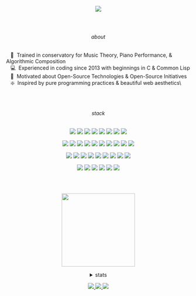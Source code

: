 <p align='center'> <!-- Head !-->
  <img src='https://user-images.githubusercontent.com/82340344/142553109-93023488-beca-4438-bdb5-31bd66ef3cf8.gif'>
</p>

<br>
<h2 align='center'></h2>
<h6 align='center'>about</h6>

&nbsp;&nbsp;&nbsp;:musical_score: &nbsp;Trained in conservatory for Music Theory, Piano Performance, & Algorithmic Composition\
&nbsp;&nbsp;&nbsp;:computer: &nbsp;Experienced in coding since 2013 with beginnings in C & Common Lisp\
&nbsp;&nbsp;&nbsp;:open_file_folder: &nbsp;Motivated about Open-Source Technologies & Open-Source Initiatives\
&nbsp;&nbsp;&nbsp;:sparkle: &nbsp;Inspired by pure programming practices & beautiful web aesthetics\

<br>
<h2 align='center'></h2>
<h6 align='center'>stack</h6>
<p align='center'> <!-- Shields !-->
  <p align='center'> <!-- Systems !-->
    <img src='https://img.shields.io/badge/AMD-ED1C24?style=flat-square&color=black&logo=AMD&logoColor=white'/>
    <img src='https://img.shields.io/badge/Linux-FCC624?style=flat-square&color=black&logo=Linux&logoColor=white'/>
    <img src='https://img.shields.io/badge/Artix-07a1cd?style=flat-square&color=black&logo=Artix-Linux&logoColor=white'/>
    <img src='https://img.shields.io/badge/Alpine-055880?style=flat-square&color=black&logo=Alpine-Linux&logoColor=white'/>
    <img src='https://img.shields.io/badge/OpenBSD-F2CB2C?style=flat-square&color=black&logo=OpenBSD&logoColor=white'/>
    <img src='https://img.shields.io/badge/macOS-999999?style=flat-square&color=black&logo=Apple&logoColor=white'/>
    <img src='https://img.shields.io/badge/Vim-019331?style=flat-square&color=black&logo=Vim&logoColor=white'/>
    <img src='https://img.shields.io/badge/BEM-1572B6?style=flat-square&color=black&logo=BEM&logoColor=white'/>
  </p>

  <p align='center'> <!-- Langs !-->
    <img src='https://img.shields.io/badge/Markdown-000000?style=flat-square&color=black&logo=Markdown&logoColor=white'/>
    <img src='https://img.shields.io/badge/HTML-E34F26?style=flat-square&color=black&logo=HTML5&logoColor=white'/>
    <img src='https://img.shields.io/badge/CSS-1572B6?style=flat-square&color=black&logo=CSS3&logoColor=white'/>
    <img src='https://img.shields.io/badge/JavaScript-F7DF1E?style=flat-square&color=black&logo=JavaScript&logoColor=white'/>
    <img src='https://img.shields.io/badge/Elixir-4B275F?style=flat-square&color=black&logo=Elixir&logoColor=white'/>
    <img src='https://img.shields.io/badge/Ruby-CC342D?style=flat-square&color=black&logo=Ruby&logoColor=white'/>
    <img src='https://img.shields.io/badge/SQLite-07405E?style=flat-square&color=black&logo=SQLite&logoColor=white'/>
    <img src='https://img.shields.io/badge/PostgreSQL-316192?style=flat-square&color=black&logo=PostgreSQL&logoColor=white'/>
    <img src='https://img.shields.io/badge/Node-339933?style=flat-square&color=black&logo=Node.js&logoColor=white'/>
    <img src='https://img.shields.io/badge/Deno-000000?style=flat-square&color=black&logo=Deno&logoColor=white'/>
  </p>

  <p align='center'> <!-- Frameworks !-->
    <img src='https://img.shields.io/badge/Less-254e85?style=flat-square&color=black&logo=Less&logoColor=white'/>
    <img src='https://img.shields.io/badge/Tailwind-38bdf8?style=flat-square&color=black&logo=TailwindCSS&logoColor=white'/>
    <img src='https://img.shields.io/badge/Bootstrap_3.4-7952b3?style=flat-square&color=black&logo=Bootstrap&logoColor=white'/>
    <img src='https://img.shields.io/badge/Webpack-1b74ba?style=flat-square&color=black&logo=Webpack&logoColor=white'/>
    <img src='https://img.shields.io/badge/ESLint-4B32C3?style=flat-square&color=black&logo=ESLint&logoColor=white'/>
    <img src='https://img.shields.io/badge/Lodash-3193ff?style=flat-square&color=black&logo=Lodash&logoColor=white'/>
    <img src='https://img.shields.io/badge/Aurelia-9e61ad?style=flat-square&color=black&logo=Aurelia&logoColor=white'/>
    <img src='https://img.shields.io/badge/jQuery-0769AD?style=flat-square&color=black&logo=jQuery&logoColor=white'/>
    <img src='https://img.shields.io/badge/Rails-CC0000?style=flat-square&color=black&logo=Ruby-on-Rails&logoColor=white'/>
  </p>

  <p align='center'> <!-- Apps !-->
    <img src='https://img.shields.io/badge/Git-F44D27?style=flat-square&color=black&logo=Git&logoColor=white'/>
    <img src='https://img.shields.io/badge/Heroku-430098?style=flat-square&color=black&logo=Heroku&logoColor=white'/>
    <img src='https://img.shields.io/badge/Trello-0079BF?style=flat-square&color=black&logo=Trello&logoColor=white'/>
    <img src='https://img.shields.io/badge/Figma-19b6f6?style=flat-square&color=black&logo=Figma&logoColor=white'/>
    <img src='https://img.shields.io/badge/Slack-4A154B?style=flat-square&color=black&logo=Slack&logoColor=white'/>
    <img src='https://img.shields.io/badge/Zoom-2D8CFF?style=flat-square&color=black&logo=Zoom&logoColor=white'/>
  </p>
</p>

<br>
<h2 align='center'></h2>
<p align='center'> <!-- Widgets !-->
  <img src='https://user-images.githubusercontent.com/82340344/145608524-716f342b-5b2d-4404-a8b9-3ebfad4239a6.gif' align='center' width='200' height='200'/>
  <details align='center'> <!-- Stats !-->
    <summary>stats</summary>
    <img src='https://github-readme-stats.vercel.app/api?username=wavpack&show_icons=true&hide_border=false&line_height=20&title_color=000000&icon_color=000000&show_owner=true' align='center' width='500' height='200'/>
  </details>
</p>

<p align='center'> <!-- Links !-->
  <!-- Creator !-->
  <a href='https://github.com/wavpack' alt='https://github.com/wavpack'>
    <img src='https://img.shields.io/static/v1?style=for-the-badge&label=created%20by&message=wavpack&color=000000'/>
  </a>

  <!-- Maker !-->
  <a href='https://github.com/wavpack/wavpack' alt='https://github.com/wavpack/wavpack'>
    <img src='https://img.shields.io/badge/Made%20with-Markdown-1f425f.svg?style=for-the-badge&color=000000'/>
  </a>

  <!-- License !-->
  <a href='https://github.com/wavpack/wavpack/blob/main/LICENSE.md' alt='https://github.com/wavpack/wavpack/blob/main/LICENSE.md'>
    <img src='https://img.shields.io/static/v1?style=for-the-badge&label=license&message=EPL&color=000000'>
  </a>
</p>
